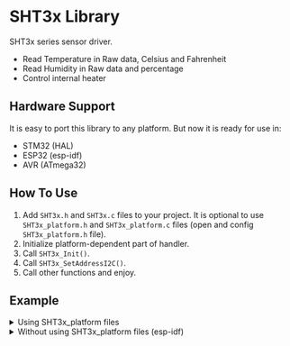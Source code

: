 # SHT3x Library
SHT3x series sensor driver.
- Read Temperature in Raw data, Celsius and Fahrenheit
- Read Humidity in Raw data and percentage
- Control internal heater

## Hardware Support
It is easy to port this library to any platform. But now it is ready for use in:
- STM32 (HAL)
- ESP32 (esp-idf)
- AVR (ATmega32)

## How To Use
1. Add `SHT3x.h` and `SHT3x.c` files to your project.  It is optional to use `SHT3x_platform.h` and `SHT3x_platform.c` files (open and config `SHT3x_platform.h` file).
2. Initialize platform-dependent part of handler.
4. Call `SHT3x_Init()`.
5. Call `SHT3x_SetAddressI2C()`.
6. Call other functions and enjoy.

## Example
<details>
<summary>Using SHT3x_platform files</summary>

```c
#include <stdio.h>
#include "SHT3x.h"
#include "SHT3x_platform.h"

int main(void)
{
  SHT3x_Handler_t Handler;
  SHT3x_Sample_t  Sample;

  SHT3x_Platform_Init(&Handler);
  SHT3x_Init(&Handler);
  SHT3x_SetAddressI2C(&Handler, 0);

  while (1)
  {
    SHT3x_ReadSample_SingleShot(&Handler, &Sample, 2);
    printf("Temperature: %f°C\r\n"
           "Humidity: %f%%\r\n\r\n",
           Sample.TempCelsius,
           Sample.HumidityPercent);
  }

  SHT3x_DeInit(&Handler);
  return 0;
}
```
</details>


<details>
<summary>Without using SHT3x_platform files (esp-idf)</summary>

```c
#include <stdio.h>
#include <stdint.h>
#include "sdkconfig.h"
#include "esp_system.h"
#include "esp_err.h"
#include "driver/i2c.h"
#include "driver/gpio.h"
#include "freertos/FreeRTOS.h"
#include "SHT3x.h"

#define SHT3X_I2C_NUM   I2C_NUM_1
#define SHT3X_I2C_RATE  100000
#define SHT3X_SCL_GPIO  GPIO_NUM_13
#define SHT3X_SDA_GPIO  GPIO_NUM_14

int8_t
SHT3x_Platform_Init(void)
{
  i2c_config_t conf = {0};
  conf.mode = I2C_MODE_MASTER;
  conf.sda_io_num = SHT3X_SDA_GPIO;
  conf.sda_pullup_en = GPIO_PULLUP_DISABLE;
  conf.scl_io_num = SHT3X_SCL_GPIO;
  conf.scl_pullup_en = GPIO_PULLUP_DISABLE;
  conf.master.clk_speed = SHT3X_I2C_RATE;
  if (i2c_param_config(SHT3X_I2C_NUM, &conf) != ESP_OK)
    return -1;
  if (i2c_driver_install(SHT3X_I2C_NUM, conf.mode, 0, 0, 0) != ESP_OK)
    return -1;
  return 0;
}

int8_t
SHT3x_Platform_DeInit(void)
{
  i2c_driver_delete(SHT3X_I2C_NUM);
  gpio_reset_pin(SHT3X_SDA_GPIO);
  gpio_reset_pin(SHT3X_SCL_GPIO);
  return 0;
}

int8_t
SHT3x_Platform_Send(uint8_t Address, uint8_t *Data, uint8_t DataLen)
{
  i2c_cmd_handle_t SHT3x_i2c_cmd_handle = 0;
  Address <<= 1;
  Address &= 0xFE;

  SHT3x_i2c_cmd_handle = i2c_cmd_link_create();
  i2c_master_start(SHT3x_i2c_cmd_handle);
  i2c_master_write(SHT3x_i2c_cmd_handle, &Address, 1, 1);
  i2c_master_write(SHT3x_i2c_cmd_handle, Data, DataLen, 1);
  i2c_master_stop(SHT3x_i2c_cmd_handle);
  if (i2c_master_cmd_begin(SHT3X_I2C_NUM, SHT3x_i2c_cmd_handle, 1000 / portTICK_RATE_MS) != ESP_OK)
  {
    i2c_cmd_link_delete(SHT3x_i2c_cmd_handle);
    return -1;
  }
  i2c_cmd_link_delete(SHT3x_i2c_cmd_handle);
  return 0;
}

int8_t
SHT3x_Platform_Receive(uint8_t Address, uint8_t *Data, uint8_t DataLen)
{
  i2c_cmd_handle_t SHT3x_i2c_cmd_handle = 0;
  Address <<= 1;
  Address |= 0x01;

  SHT3x_i2c_cmd_handle = i2c_cmd_link_create();
  i2c_master_start(SHT3x_i2c_cmd_handle);
  i2c_master_write(SHT3x_i2c_cmd_handle, &Address, 1, 1);
  i2c_master_read(SHT3x_i2c_cmd_handle, Data, DataLen, I2C_MASTER_LAST_NACK);
  i2c_master_stop(SHT3x_i2c_cmd_handle);
  if (i2c_master_cmd_begin(SHT3X_I2C_NUM, SHT3x_i2c_cmd_handle, 1000 / portTICK_RATE_MS) != ESP_OK)
  {
    i2c_cmd_link_delete(SHT3x_i2c_cmd_handle);
    return -1;
  }
  i2c_cmd_link_delete(SHT3x_i2c_cmd_handle);
  return 0;
}

int8_t
SHT3x_Platform_CRC(uint16_t Data, uint8_t DataCRC)
{
  return 0;
}

int8_t
SHT3x_Platform_Delay(uint8_t Delay)
{
  vTaskDelay(Delay / portTICK_PERIOD_MS);
  return 0;
}

int main(void)
{
  SHT3x_Handler_t Handler;
  SHT3x_Sample_t  Sample;

  Handler.PlatformInit    = SHT3x_Platform_Init;
  Handler.PlatformDeInit  = SHT3x_Platform_DeInit;
  Handler.PlatformSend    = SHT3x_Platform_Send;
  Handler.PlatformReceive = SHT3x_Platform_Receive;
  Handler.PlatformCRC     = SHT3x_Platform_CRC;
  Handler.PlatformDelay   = SHT3x_Platform_Delay;

  SHT3x_Init(&Handler);
  SHT3x_SetAddressI2C(&Handler, 0);

  while (1)
  {
    SHT3x_ReadSample_SingleShot(&Handler, &Sample, 2);
    printf("Temperature: %f°C\r\n"
           "Humidity: %f%%\r\n\r\n",
           Sample.TempCelsius,
           Sample.HumidityPercent);
  }

  SHT3x_DeInit(&Handler);
  return 0;
}
```
</details>
